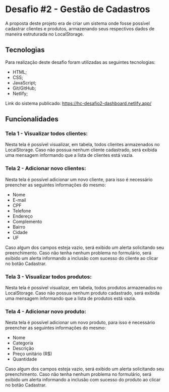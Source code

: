 # Desafio #2 - Gestão de Cadastros

A proposta deste projeto era de criar um sistema onde fosse possível cadastrar clientes e produtos, armazenando seus respectivos dados de maneira estruturada no LocalStorage.

## Tecnologias

Para realização deste desafio foram utilizadas as seguintes tecnologias:

- HTML;
- CSS;
- JavaScript;
- Git/GitHub;
- Netlify;

Link do sistema publicado:
https://hc-desafio2-dashboard.netlify.app/

## Funcionalidades

### Tela 1 - Visualizar todos clientes:
Nesta tela é possível visualizar, em tabela, todos clientes armazenados no LocalStorage. Caso não possua nenhum cliente cadastrado, será exibida uma mensagem informando que a lista de clientes está vazia.

### Tela 2 - Adicionar novo clientes:
Nesta tela é possível adicionar um novo cliente, para isso é necessário preencher as seguintes informações do mesmo:
- Nome
- E-mail
- CPF
- Telefone
- Endereço
- Complemento
- Bairro
- Cidade
- UF

Caso algum dos campos esteja vazio, será exibido um alerta solicitando seu preenchimento.
Caso não tenha nenhum problema no formulário, será exibido um alerta informando a inclusão com sucesso do cliente ao clicar no botão Cadastrar.

### Tela 3 - Visualizar todos produtos:
Nesta tela é possível visualizar, em tabela, todos produtos armazenados no LocalStorage. Caso não possua nenhum produto cadastrado, será exibida uma mensagem informando que a lista de produtos está vazia.

### Tela 4 - Adicionar novo produto:
Nesta tela é possível adicionar um novo produto, para isso é necessário preencher as seguintes informações do mesmo:
- Nome
- Categoria
- Descrição
- Preço unitário (R$)
- Quantidade

Caso algum dos campos esteja vazio, será exibido um alerta solicitando seu preenchimento.
Caso não tenha nenhum problema no formulário, será exibido um alerta informando a inclusão com sucesso do produto ao clicar no botão Cadastrar.
